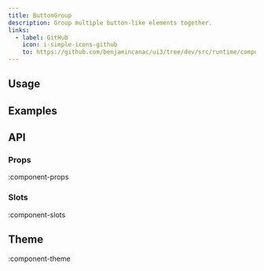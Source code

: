 ```yaml
---
title: ButtonGroup
description: Group multiple button-like elements together.
links:
  - label: GitHub
    icon: i-simple-icons-github
    to: https://github.com/benjamincanac/ui3/tree/dev/src/runtime/components/ButtonGroup.vue
---
```


## Usage

## Examples

## API

### Props

:component-props

### Slots

:component-slots

## Theme

:component-theme
